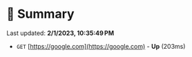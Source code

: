 # 📖 Summary
Last updated: **2/1/2023, 10:35:49 PM**

- `GET` [https://google.com](https://google.com) - **Up** (203ms)
